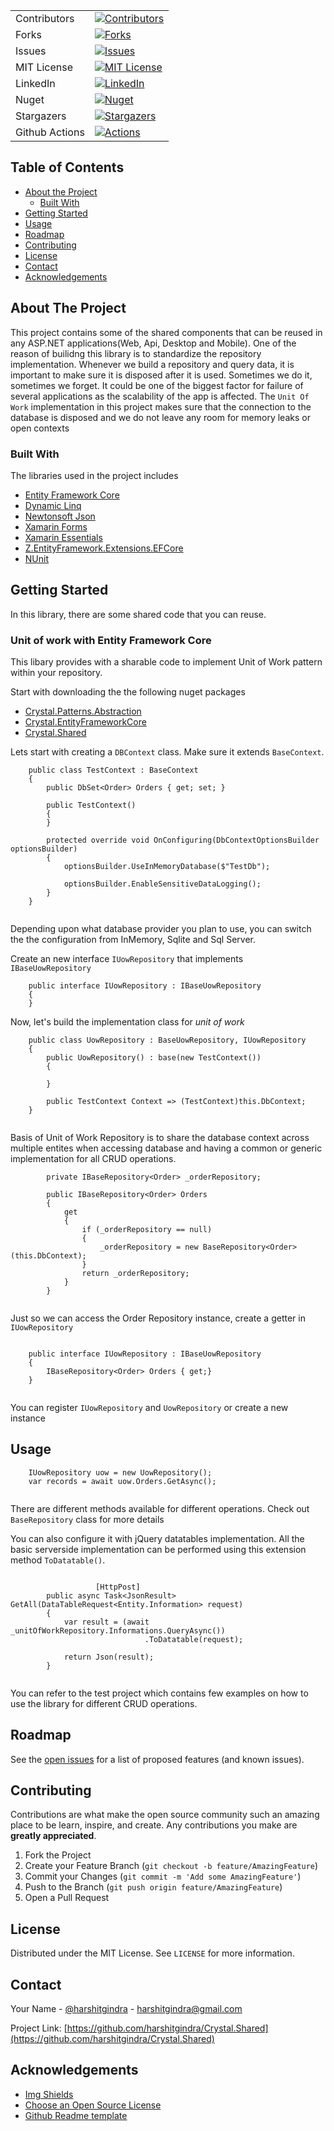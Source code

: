 <!-- PROJECT SHIELDS -->
<!--
*** I'm using markdown "reference style" links for readability.
*** Reference links are enclosed in brackets [ ] instead of parentheses ( ).
*** See the bottom of this document for the declaration of the reference variables
*** for contributors-url, forks-url, etc. This is an optional, concise syntax you may use.
*** reference: https://github.com/harshitgindra/Crystal.Shared/edit/master/README.md
-->


| | |
|-|-|
| Contributors | [![Contributors][contributors-shield]][contributors-url]
| Forks | [![Forks][forks-shield]][forks-url]
| Issues | [![Issues][issues-shield]][issues-url]
| MIT License | [![MIT License][license-shield]][license-url]
| LinkedIn | [![LinkedIn][linkedin-shield]][linkedin-url]
| Nuget | [![Nuget](https://img.shields.io/nuget/v/Crystal.EntityFrameworkCore)](https://www.nuget.org/packages/Crystal.EntityFrameworkCore/)
| Stargazers | [![Stargazers][stars-shield]][stars-url]
| Github Actions | [![Actions](https://github.com/harshitgindra/Crystal.Shared/workflows/Main%20workflow/badge.svg)](https://github.com/harshitgindra/Crystal.Shared/actions?query=workflow%3A%22Main+workflow%22) |



<!-- TABLE OF CONTENTS -->
## Table of Contents

* [About the Project](#about-the-project)
  * [Built With](#built-with)
* [Getting Started](#getting-started)
* [Usage](#usage)
* [Roadmap](#roadmap)
* [Contributing](#contributing)
* [License](#license)
* [Contact](#contact)
* [Acknowledgements](#acknowledgements)



<!-- ABOUT THE PROJECT -->
## About The Project
This project contains some of the shared components that can be reused in any ASP.NET applications(Web, Api, Desktop and Mobile). One of the reason of builidng this library is to standardize the repository implementation. Whenever we build a repository and query data, it is important to make sure it is disposed after it is used. Sometimes we do it, sometimes we forget. It could be one of the biggest factor for failure of several applications as the scalability of the app is affected. The `Unit Of Work` implementation in this project makes sure that the connection to the database is disposed and we do not leave any room for memory leaks or open contexts


### Built With
The libraries used in the project includes
* [Entity Framework Core](https://www.nuget.org/packages/Microsoft.EntityFrameworkCore/)
* [Dynamic Linq](https://www.nuget.org/packages/System.Linq.Dynamic.Core/)
* [Newtonsoft Json](https://www.nuget.org/packages/Newtonsoft.Json/)
* [Xamarin Forms](https://www.nuget.org/packages/Xamarin.Forms/5.0.0.1558-pre3)
* [Xamarin Essentials](https://www.nuget.org/packages/Xamarin.Essentials/1.6.0-pre2)
* [Z.EntityFramework.Extensions.EFCore](https://www.nuget.org/packages/Z.EntityFramework.Extensions.EFCore/5.0.0-rc.2.20475.6-02)
* [NUnit](https://www.nuget.org/packages/NUnit/)


<!-- GETTING STARTED -->
## Getting Started

In this library, there are some shared code that you can reuse.


### Unit of work with Entity Framework Core
This libary provides with a sharable code to implement Unit of Work pattern within your repository. 

Start with downloading the the following nuget packages
* [Crystal.Patterns.Abstraction](https://www.nuget.org/packages/Crystal.Patterns.Abstraction/)
* [Crystal.EntityFrameworkCore](https://www.nuget.org/packages/Crystal.EntityFrameworkCore/)
* [Crystal.Shared](https://www.nuget.org/packages/Crystal.Shared/)

Lets start with creating a `DBContext` class. Make sure it extends `BaseContext`.

```
    public class TestContext : BaseContext
    {
        public DbSet<Order> Orders { get; set; }

        public TestContext()
        {
        }

        protected override void OnConfiguring(DbContextOptionsBuilder optionsBuilder)
        {
            optionsBuilder.UseInMemoryDatabase($"TestDb");

            optionsBuilder.EnableSensitiveDataLogging();
        }
    }
    
```

Depending upon what database provider you plan to use, you can switch the the configuration from InMemory, Sqlite and Sql Server.

Create an new interface `IUowRepository` that implements `IBaseUowRepository`

```
    public interface IUowRepository : IBaseUowRepository
    {
    }

```

Now, let's build the implementation class for *unit of work*

```
    public class UowRepository : BaseUowRepository, IUowRepository
    {
        public UowRepository() : base(new TestContext())
        {

        }

        public TestContext Context => (TestContext)this.DbContext;
    }
    
```

Basis of Unit of Work Repository is to share the database context across multiple entites when accessing database and having a common or generic implementation for all CRUD operations.

```
        private IBaseRepository<Order> _orderRepository;

        public IBaseRepository<Order> Orders
        {
            get
            {
                if (_orderRepository == null)
                {
                    _orderRepository = new BaseRepository<Order>(this.DbContext);
                }
                return _orderRepository;
            }
        }
        
```

Just so we can access the Order Repository instance, create a getter in `IUowRepository`

```

    public interface IUowRepository : IBaseUowRepository
    {
        IBaseRepository<Order> Orders { get;}
    }
    
```

You can register `IUowRepository` and `UowRepository` or create a new instance


## Usage

```
    IUowRepository uow = new UowRepository();
    var records = await uow.Orders.GetAsync();
            
```
            
There are different methods available for different operations. Check out `BaseRepository` class for more details

You can also configure it with jQuery datatables implementation. All the basic serverside implementation can be performed using this extension method `ToDatatable()`.

```

                   [HttpPost]
        public async Task<JsonResult> GetAll(DataTableRequest<Entity.Information> request)
        {
            var result = (await _unitOfWorkRepository.Informations.QueryAsync())
                              .ToDatatable(request);

            return Json(result);
        }
            
```

 You can refer to the test project which contains few examples on how to use the library for different CRUD operations.           
            


<!-- ROADMAP -->
## Roadmap

See the [open issues](https://github.com/harshitgindra/Crystal.Shared/issues) for a list of proposed features (and known issues).


<!-- CONTRIBUTING -->
## Contributing

Contributions are what make the open source community such an amazing place to be learn, inspire, and create. Any contributions you make are **greatly appreciated**.

1. Fork the Project
2. Create your Feature Branch (`git checkout -b feature/AmazingFeature`)
3. Commit your Changes (`git commit -m 'Add some AmazingFeature'`)
4. Push to the Branch (`git push origin feature/AmazingFeature`)
5. Open a Pull Request



<!-- LICENSE -->
## License

Distributed under the MIT License. See `LICENSE` for more information.


<!-- CONTACT -->
## Contact

Your Name - [@harshitgindra](https://twitter.com/harshitgindra) - harshitgindra@gmail.com

Project Link: [https://github.com/harshitgindra/Crystal.Shared](https://github.com/harshitgindra/Crystal.Shared)

<!-- ACKNOWLEDGEMENTS -->
## Acknowledgements
* [Img Shields](https://shields.io)
* [Choose an Open Source License](https://choosealicense.com)
* [Github Readme template](https://github.com/othneildrew/Best-README-Template)




<!-- MARKDOWN LINKS & IMAGES -->
<!-- https://www.markdownguide.org/basic-syntax/#reference-style-links -->

[contributors-shield]: https://img.shields.io/github/contributors/harshitgindra/Crystal.Shared.svg?style=flat-square
[contributors-url]: https://github.com/harshitgindra/Crystal.Shared/graphs/contributors
[forks-shield]: https://img.shields.io/github/forks/harshitgindra/Crystal.Shared.svg?style=flat-square
[forks-url]: https://github.com/harshitgindra/Crystal.Shared/network/members
[stars-shield]: https://img.shields.io/github/stars/harshitgindra/Crystal.Shared.svg?style=flat-square
[stars-url]: https://github.com/harshitgindra/Crystal.Shared/stargazers
[issues-shield]: https://img.shields.io/github/issues/harshitgindra/Crystal.Shared.svg?style=flat-square
[issues-url]: https://github.com/harshitgindra/Crystal.Shared/issues
[license-shield]: https://img.shields.io/github/license/harshitgindra/Crystal.Shared.svg?style=flat-square
[license-url]: https://github.com/harshitgindra/Crystal.Shared/blob/master/LICENSE.txt
[license-shield]: https://img.shields.io/github/license/harshitgindra/Crystal.Shared.svg?style=flat-square
[license-url]: https://github.com/harshitgindra/Crystal.Shared/blob/master/LICENSE.txt

[linkedin-shield]: https://img.shields.io/badge/-LinkedIn-black.svg?style=flat-square&logo=linkedin&colorB=555
[linkedin-url]: https://linkedin.com/in/harshit-gindra
